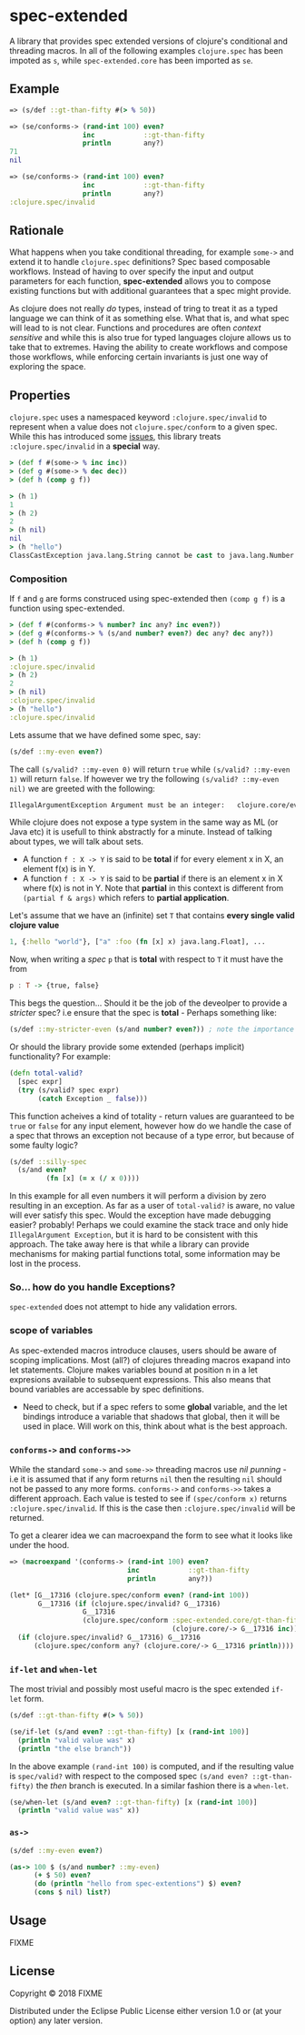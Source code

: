 # spec-extended

A library that provides spec extended versions of clojure's conditional and threading macros.
In all of the following examples `clojure.spec` has been impoted as `s`, while `spec-extended.core` has been imported as `se`.

## Example

```clojure
=> (s/def ::gt-than-fifty #(> % 50))

=> (se/conforms-> (rand-int 100) even?
                  inc            ::gt-than-fifty
                  println        any?)
71
nil

=> (se/conforms-> (rand-int 100) even?
                  inc            ::gt-than-fifty
                  println        any?)
:clojure.spec/invalid
```

## Rationale

What happens when you take conditional threading, for example `some->` and extend it to handle `clojure.spec` definitions?
Spec based composable workflows. Instead of having to over specify the input and output parameters for each function,
**spec-extended** allows you to compose existing functions but with additional guarantees that a spec might provide.

As clojure does not really *do* types, instead of tring to treat it as a typed language we can think of it as something else. What that is, and what spec will lead to is not clear. Functions and procedures are often *context sensitive* and while this is also true for typed languages clojure allows us to take that to extremes. Having the ability to create workflows and compose those workflows, while enforcing certain invariants is just one way of exploring the space.

## Properties

`clojure.spec` uses a namespaced keyword `:clojure.spec/invalid` to represent when a value does not `clojure.spec/conform` to a given spec. While this has introduced some [issues](https://dev.clojure.org/jira/browse/CLJ-1966), this library treats `:clojure.spec/invalid` in a **special** way.

```clojure
> (def f #(some-> % inc inc))
> (def g #(some-> % dec dec))
> (def h (comp g f))

> (h 1)
1
> (h 2)
2
> (h nil)
nil
> (h "hello")
ClassCastException java.lang.String cannot be cast to java.lang.Number  clojure.lang.Numbers.dec (Numbers.java:120)
```
### Composition
If `f` and `g` are forms construced using spec-extended then `(comp g f)` is a function using spec-extended.
```clojure
> (def f #(conforms-> % number? inc any? inc even?))
> (def g #(conforms-> % (s/and number? even?) dec any? dec any?))
> (def h (comp g f))

> (h 1)
:clojure.spec/invalid
> (h 2)
2
> (h nil)
:clojure.spec/invalid
> (h "hello")
:clojure.spec/invalid
```



Lets assume that we have defined some spec, say:
```clojure
(s/def ::my-even even?)
```
The call `(s/valid? ::my-even 0)` will return `true` while `(s/valid? ::my-even 1)` will return `false`.
If however we try the following `(s/valid? ::my-even nil)` we are greeted with the following:
```clojure
IllegalArgumentException Argument must be an integer:   clojure.core/even? (core.clj:1383)
```

While clojure does not expose a type system in the same way as ML (or Java etc) it is usefull to think abstractly for
a minute. Instead of talking about types, we will talk about sets.

- A function `f : X -> Y` is said to be **total** if for every element x in X, an element f(x) is in Y.
- A function `f : X -> Y` is said to be **partial** if there is an element x in X where f(x) is not in Y.
Note that **partial** in this context is different from `(partial f & args)` which refers to **partial application**.

Let's assume that we have an (infinite) set `T` that contains **every single valid clojure value**
```clojure
1, {:hello "world"}, ["a" :foo (fn [x] x) java.lang.Float], ...
```

Now, when writing a *spec* `p` that is **total** with respect to `T` it must have the from
```haskell
p : T -> {true, false}
```

This begs the question... Should it be the job of the deveolper to provide a *stricter* spec? i.e ensure that the spec is **total** - Perhaps something like:
```clojure
(s/def ::my-stricter-even (s/and number? even?)) ; note the importance of order
```
Or should the library provide some extended (perhaps implicit) functionality? For example:
```clojure
(defn total-valid?
  [spec expr]
  (try (s/valid? spec expr)
       (catch Exception _ false)))
```
This function acheives a kind of totality - return values are guaranteed to be `true` or `false` for any input element, however
how do we handle the case of a spec that throws an exception not because of a type error, but because of some faulty logic?
```clojure
(s/def ::silly-spec
  (s/and even?
         (fn [x] (= x (/ x 0))))
```
In this example for all even numbers it will perform a division by zero resulting in an exception. As far as a user of `total-valid?` is aware,
no value will ever satisfy this spec. Would the exception have made debugging easier? probably! Perhaps we could examine the stack trace and only
hide `IllegalArgument Exception`, but it is hard to be consistent with this approach. The take away here is that while a library can provide
mechanisms for making partial functions total, some information may be lost in the process.

### So... how do you handle Exceptions?
`spec-extended` does not attempt to hide any validation errors.

### scope of variables

As spec-extended macros introduce clauses, users should be aware of scoping implications. Most (all?) of clojures threading macros exapand into let statements. Clojure makes variables bound at position n in a let expresions available to subsequent expressions. This also means that bound variables are accessable by spec definitions.
- Need to check, but if a spec refers to some **global** variable, and the let bindings introduce a variable that shadows that global, then it will be used in place. Will work on this, think about what is the best approach.

### `conforms->` and `conforms->>`

While the standard `some->` and `some->>` threading macros use *nil punning* - i.e it is assumed that if any form returns `nil` then the resulting `nil` should not be passed to any more forms. `conforms->` and `conforms->>` takes a different approach. Each value is tested to see if `(spec/conform x)` returns `:clojure.spec/invalid`. If this is the case then `:clojure.spec/invalid` will be returned.

To get a clearer idea we can macroexpand the form to see what it looks like under the hood.

```clojure
=> (macroexpand '(conforms-> (rand-int 100) even?
                             inc            ::gt-than-fifty
                             println        any?))

(let* [G__17316 (clojure.spec/conform even? (rand-int 100))
       G__17316 (if (clojure.spec/invalid? G__17316)
                  G__17316
                  (clojure.spec/conform :spec-extended.core/gt-than-fifty
                                        (clojure.core/-> G__17316 inc)))]
  (if (clojure.spec/invalid? G__17316) G__17316
      (clojure.spec/conform any? (clojure.core/-> G__17316 println))))
```

### `if-let` and `when-let`
The most trivial and possibly most useful macro is the spec extended `if-let` form.

```clojure
(s/def ::gt-than-fifty #(> % 50))

(se/if-let (s/and even? ::gt-than-fifty) [x (rand-int 100)]
  (println "valid value was" x)
  (println "the else branch"))
```
In the above example `(rand-int 100)` is computed, and if the resulting value is `spec/valid?` with respect to the composed spec `(s/and even? ::gt-than-fifty)` the *then* branch is executed. In a similar fashion there is a `when-let`.
```clojure
(se/when-let (s/and even? ::gt-than-fifty) [x (rand-int 100)]
  (println "valid value was" x))
```

### `as->`

```clojure
(s/def ::my-even even?)

(as-> 100 $ (s/and number? ::my-even)
      (+ $ 50) even?
      (do (println "hello from spec-extentions") $) even?
      (cons $ nil) list?)
```

## Usage

FIXME

## License

Copyright © 2018 FIXME

Distributed under the Eclipse Public License either version 1.0 or (at
your option) any later version.
